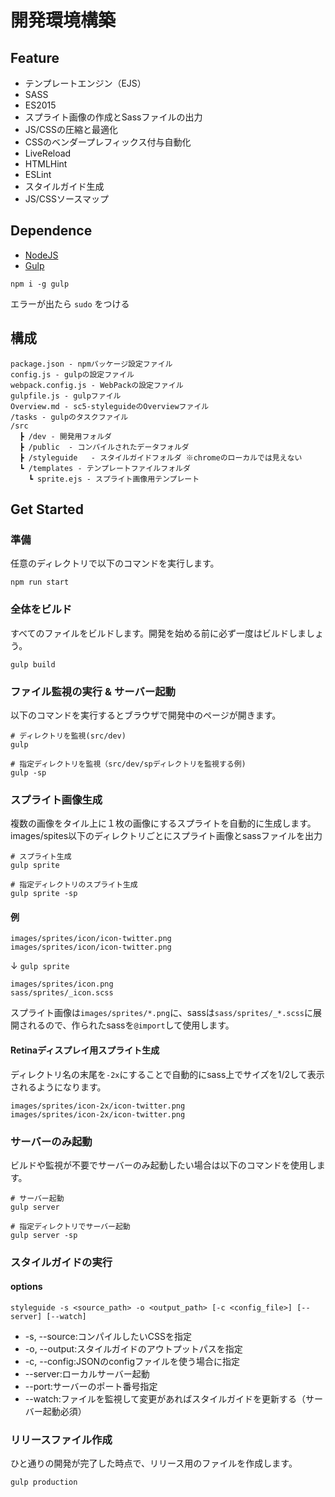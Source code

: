 # 開発環境構築
## Feature
- テンプレートエンジン（EJS）
- SASS
- ES2015
- スプライト画像の作成とSassファイルの出力
- JS/CSSの圧縮と最適化
- CSSのベンダープレフィックス付与自動化
- LiveReload
- HTMLHint
- ESLint
- スタイルガイド生成
- JS/CSSソースマップ

## Dependence
- [NodeJS](https://nodejs.org/)
- [Gulp](http://gulpjs.com/)

```
npm i -g gulp
```

 エラーが出たら `sudo` をつける

## 構成

```
package.json - npmパッケージ設定ファイル
config.js - gulpの設定ファイル
webpack.config.js - WebPackの設定ファイル
gulpfile.js - gulpファイル
Overview.md - sc5-styleguideのOverviewファイル
/tasks - gulpのタスクファイル
/src
  ┣ /dev - 開発用フォルダ
  ┣ /public  - コンパイルされたデータフォルダ
  ┣ /styleguide   - スタイルガイドフォルダ ※chromeのローカルでは見えない
  ┗ /templates - テンプレートファイルフォルダ
    ┗ sprite.ejs - スプライト画像用テンプレート
```

## Get Started
### 準備
任意のディレクトリで以下のコマンドを実行します。

```
npm run start
```

### 全体をビルド
すべてのファイルをビルドします。開発を始める前に必ず一度はビルドしましょう。

```
gulp build
```

### ファイル監視の実行 & サーバー起動
以下のコマンドを実行するとブラウザで開発中のページが開きます。

```
# ディレクトリを監視(src/dev)
gulp

# 指定ディレクトリを監視（src/dev/spディレクトリを監視する例)
gulp -sp
```

### スプライト画像生成
複数の画像をタイル上に１枚の画像にするスプライトを自動的に生成します。images/spites以下のディレクトリごとにスプライト画像とsassファイルを出力

```
# スプライト生成
gulp sprite

# 指定ディレクトリのスプライト生成
gulp sprite -sp
```

#### 例

```
images/sprites/icon/icon-twitter.png
images/sprites/icon/icon-twitter.png
```

↓ `gulp sprite`

```
images/sprites/icon.png
sass/sprites/_icon.scss
```

スプライト画像は`images/sprites/*.png`に、sassは`sass/sprites/_*.scss`に展開されるので、作られたsassを`@import`して使用します。

#### Retinaディスプレイ用スプライト生成
ディレクトリ名の末尾を`-2x`にすることで自動的にsass上でサイズを1/2して表示されるようになります。

```
images/sprites/icon-2x/icon-twitter.png
images/sprites/icon-2x/icon-twitter.png
```

### サーバーのみ起動
ビルドや監視が不要でサーバーのみ起動したい場合は以下のコマンドを使用します。

```
# サーバー起動
gulp server

# 指定ディレクトリでサーバー起動
gulp server -sp
```

### スタイルガイドの実行

#### options
```
styleguide -s <source_path> -o <output_path> [-c <config_file>] [--server] [--watch]
```
- -s, --source:コンパイルしたいCSSを指定
- -o, --output:スタイルガイドのアウトプットパスを指定
- -c, --config:JSONのconfigファイルを使う場合に指定
- --server:ローカルサーバー起動
- --port:サーバーのポート番号指定
- --watch:ファイルを監視して変更があればスタイルガイドを更新する（サーバー起動必須）

### リリースファイル作成
ひと通りの開発が完了した時点で、リリース用のファイルを作成します。

```
gulp production
```
